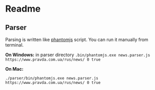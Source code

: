 # Readme

## Parser
Parsing is written like [phantomjs](http://phantomjs.org/) script. You can run it
manually from terminal.

**On Windows:**
in parser directory
`.bin/phantomjs.exe news.parser.js  https://www.pravda.com.ua/rus/news/ 0 true`

**On Mac:** 

`./parser/bin/phantomjs.exe news.parser.js  https://www.pravda.com.ua/rus/news/ 0 true`
